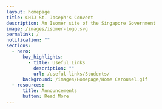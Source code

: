 ```yaml
---
layout: homepage
title: CHIJ St. Joseph's Convent
description: An Isomer site of the Singapore Government
image: /images/isomer-logo.svg
permalink: /
notification: ""
sections:
  - hero:
      key_highlights:
        - title: Useful Links
          description: ""
          url: /useful-links/Students/
      background: /images/Homepage/Home Carousel.gif
  - resources:
      title: Announcements
      button: Read More
---
```

